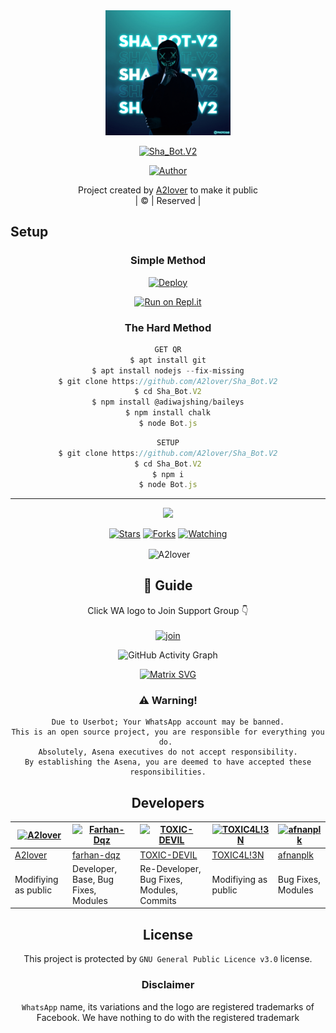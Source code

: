 
<div align="center">
  <img border-radius: 15px src="IMG-20211125-WA0007.jpg"width="200" height="200"/>
  <p align="center">
    
    
<a href="#"><img title="Sha_Bot.V2" src="https://img.shields.io/badge/Sha_Bot.V2-green?colorA=%23ff0000&colorB=%23017e40&style=for-the-badge"></a>
</p>
  <p align="center">
<a href=https://github.com/A2lover"><img title="Author" src="https://img.shields.io/badge/Author-(hunk!nd3 p4d4y41!-BotMWOL?color=blue&style=for-the-badge&logo=whatsapp"></a>
</p>
</div>
<p align="center">
Project created by <a href="https://github.com/A2lover">A2lover</a> to make it public
    <br>
       | © |
        Reserved |
    <br> 
</p>

## Setup
<div align="center">

  ### Simple Method
  
[![Deploy](https://www.herokucdn.com/deploy/button.svg)](https://heroku.com/deploy?template=https://github.com/A2lover/Sha_Bot.V2) 
  
[![Run on Repl.it](https://repl.it/badge/github/quiec/whatsAlfa)](https://replit.com/@A2lover/Sha_Bot.V2?v=1)
  
### The Hard Method
```js
GET QR
$ apt install git
$ apt install nodejs --fix-missing
$ git clone https://github.com/A2lover/Sha_Bot.V2
$ cd Sha_Bot.V2
$ npm install @adiwajshing/baileys
$ npm install chalk
$ node Bot.js
```
      
```js
SETUP
$ git clone https://github.com/A2lover/Sha_Bot.V2
$ cd Sha_Bot.V2
$ npm i
$ node Bot.js
```

----

  <p align="center">
  <a href="https://github.com/A2lover/Sha_Bot.V2">
    
<a href="https:https://github.com/A2lover?tab=followers">
<img src="https://img.shields.io/github/repo-size/A2lover/Sha_Bot.V2?color=green&label=Repo%20total%20size&style=plastic">
<p align="center">
<a href="https://github.com/A2lover/followers"
<img title="Followers" src="https://img.shields.io/github/followers/A2lover?color=blue&style=flat-square"></a>
<a href="https://github.com/A2lover/Sha_Bot.V2/stargazers/"><img title="Stars" src="https://img.shields.io/github/stars/A2lover/Sha_Bot.V2?color=blue&style=flat-square"></a>
<a href="https://github.com/A2lover/Sha_Bot.V2/network/members"><img title="Forks" src="https://img.shields.io/github/forks/A2lover/Sha_Bot.V2?color=blue&style=flat-square"></a>
<a href="https://github.com/A2lover/Sha_Bot.V2/watchers"><img title="Watching" src="https://img.shields.io/github/watchers/A2lover/Sha_Bot.V2?label=Watchers&color=blue&style=flat-square"></a>
</p>

<p align="center">
<p>&nbsp;<img align="center" src="https://github-readme-stats.vercel.app/api?username=A2lover&show_icons=true&theme=dark&locale=en" alt="A2lover" /></p>
    
## 📢 Guide
Click WA logo to Join Support Group 👇
    <br>
<br>
  [![join](https://github.com/A2lover/Sha_Bot.V2/blob/master/WhatsAsena.png)](https://chat.whatsapp.com/BRPbS6JHUoCE480MpLLM5z)
  <div align="center">
       
  ![GitHub Activity Graph](https://activity-graph.herokuapp.com/graph?username=A2lover&bg_color=000000&color=4fff67&line=4fff67&point=ffffff&area=true&hide_border=true)
  </div>
 
  
  [![Matrix SVG](https://raw.githubusercontent.com/rodrigograca31/rodrigograca31/master/matrix.svg)](https://chat.whatsapp.com/J4DrqlOQYr05LnEfYCoovI)
                     
### ⚠️ Warning! 
```
Due to Userbot; Your WhatsApp account may be banned.
This is an open source project, you are responsible for everything you do. 
Absolutely, Asena executives do not accept responsibility.
By establishing the Asena, you are deemed to have accepted these responsibilities.
```

## Developers
  <div align="center">
    
[![A2lover](https://github.com/A2lover.png?size=100)](https://github.com/A2lover) | [![Farhan-Dqz](https://github.com/farhan-dqz.png?size=100)](https://github.com/farhan-dqz) | [![TOXIC-DEVIL](https://github.com/TOXIC-DEVIL.png?size=100)](https://github.com/TOXIC-DEVIL) |  [![TOXIC4L!3N](https://github.com/Alien-alfa.png?size=100)](https://github.com/AI-VIKI) | [![afnanplk](https://github.com/afnanplk.png?size=100)](https://github.com/afnanplk) 
----|----|----|----|----
[A2lover](https://github.com/A2lover) | [farhan-dqz](https://github.com/farhan-dqz) | [TOXIC-DEVIL](https://github.com/TOXIC-DEVIL) | [TOXIC4L!3N](https://github.com/AI-VIKI) | [afnanplk](https://github.com/afnanplk) 
Modifiying as public | Developer, Base, Bug Fixes, Modules| Re-Developer, Bug Fixes, Modules, Commits |  Modifiying  as   public | Bug Fixes, Modules 
  </div>
    


## License
This project is protected by `GNU General Public Licence v3.0` license.

### Disclaimer
`WhatsApp` name, its variations and the logo are registered trademarks of Facebook. We have nothing to do with the registered trademark
